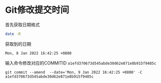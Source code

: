 # Git修改提交时间

首先获取日期格式
```bash
date -R
```
获取到的日期
```
Mon, 8 Jan 2022 16:42:25 +0800
```
输入命令修改对应的COMMITID
`a1efd370673d545abde30d62e871e8b915f9485c`


```
git commit --amend  --date='Mon, 9 Jan 2022 16:42:25 +0800' -C a1efd370673d545abde30d62e871e8b915f9485c
```